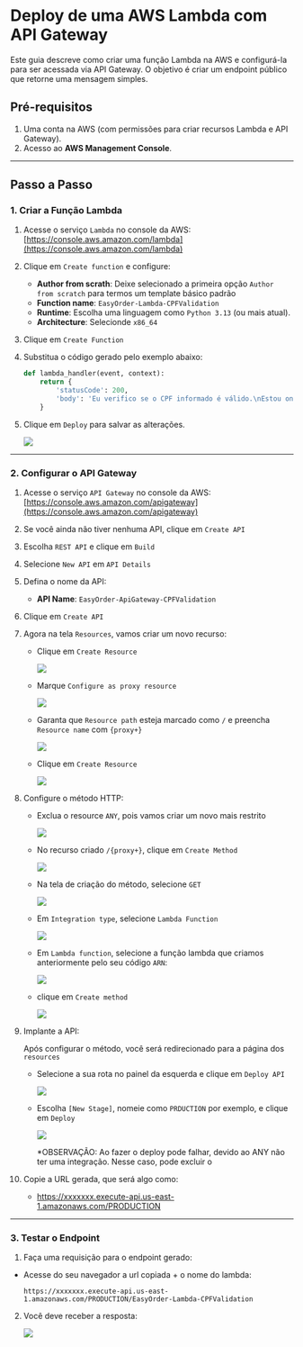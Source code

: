 # Deploy de uma AWS Lambda com API Gateway

Este guia descreve como criar uma função Lambda na AWS e configurá-la para ser acessada via API Gateway. O objetivo é criar um endpoint público que retorne uma mensagem simples.

## Pré-requisitos

1. Uma conta na AWS (com permissões para criar recursos Lambda e API Gateway).
2. Acesso ao **AWS Management Console**.

---

## Passo a Passo

### 1. Criar a Função Lambda

1. Acesse o serviço `Lambda` no console da AWS:  
   [https://console.aws.amazon.com/lambda](https://console.aws.amazon.com/lambda)

2. Clique em `Create function` e configure:
   - **Author from scrath**: Deixe selecionado a primeira opção `Author from scratch` para termos um template básico padrão
   - **Function name**: `EasyOrder-Lambda-CPFValidation`
   - **Runtime**: Escolha uma linguagem como `Python 3.13` (ou mais atual).
   - **Architecture**: Selecionde `x86_64`

3. Clique em `Create Function`

4. Substitua o código gerado pelo exemplo abaixo:
    ```python
    def lambda_handler(event, context):
        return {
            'statusCode': 200,
            'body': 'Eu verifico se o CPF informado é válido.\nEstou online!'
        }
    ```

4. Clique em `Deploy` para salvar as alterações.

   ![](./img/image.png)

---

### 2. Configurar o API Gateway

1. Acesse o serviço `API Gateway` no console da AWS:  
   [https://console.aws.amazon.com/apigateway](https://console.aws.amazon.com/apigateway)

2. Se você ainda não tiver nenhuma API, clique em `Create API`

3. Escolha `REST API` e clique em `Build`

3. Selecione `New API` em `API Details`

3. Defina o nome da API:
   - **API Name**: `EasyOrder-ApiGateway-CPFValidation`

3. Clique em `Create API`

4. Agora na tela `Resources`, vamos criar um novo recurso:
   - Clique em `Create Resource`

      ![](img/image-1.png)

   - Marque `Configure as proxy resource`

      ![](img/image-2.png)

   - Garanta que `Resource path` esteja marcado como `/` e preencha `Resource name` com `{proxy+}`

      ![](img/image-3.png)

   - Clique em `Create Resource`

      ![](img/image-4.png)

5. Configure o método HTTP:
   - Exclua o resource `ANY`, pois vamos criar um novo mais restrito

      ![](img/image-5.png)

   - No recurso criado `/{proxy+}`, clique em `Create Method`

      ![](img/image-6.png)

   - Na tela de criação do método, selecione `GET`

      ![](img/image-7.png)

   - Em `Integration type`, selecione `Lambda Function`

      ![](img/image-8.png)

   - Em `Lambda function`, selecione a função lambda que criamos anteriormente pelo seu código `ARN`:

      ![](img/image-9.png)

   - clique em `Create method`

      ![](img/image-10.png)

6. Implante a API:

   Após configurar o método, você será redirecionado para a página dos `resources`

   - Selecione a sua rota no painel da esquerda e clique em `Deploy API`

      ![](img/image-11.png)

   - Escolha `[New Stage]`, nomeie como `PRDUCTION` por exemplo, e clique em `Deploy`

      ![](img/image-12.png)

      *OBSERVAÇÃO: Ao fazer o deploy pode falhar, devido ao ANY não ter uma integração. Nesse caso, pode excluir o 
      

7. Copie a URL gerada, que será algo como:
   - https://xxxxxxx.execute-api.us-east-1.amazonaws.com/PRODUCTION

---

### 3. Testar o Endpoint

1. Faça uma requisição para o endpoint gerado:
- Acesse do seu navegador a url copiada + o nome do lambda:
  ```
  https://xxxxxxx.execute-api.us-east-1.amazonaws.com/PRODUCTION/EasyOrder-Lambda-CPFValidation
  ```

2. Você deve receber a resposta:

   ![](img/image-13.png)
